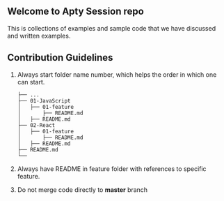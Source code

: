 ## Welcome to Apty Session repo

This is collections of examples and sample code that we have discussed and written examples. 

## Contribution Guidelines
1. Always start folder name number, which helps the order in which one can start. 
    ```
    ├── ...
    ├── 01-JavaScript                
    │   ├── 01-feature        
    │       ├── README.md   
    │   ├── README.md 
    ├── 02-React                
    │   ├── 01-feature        
    │       ├── README.md   
    │   ├── README.md 
    ├── README.md   
    └──
    ```
2. Always have README in feature folder with references to specific feature. 

3. Do not merge code directly to **master** branch
